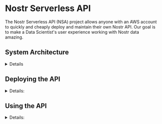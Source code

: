 # Nostr Serverless API

The Nostr Serverless API (NSA) project allows anyone with an AWS account to quickly and cheaply deploy and maintain their own Nostr API. Our goal is to make a Data Scientist's user experience working with Nostr data amazing.

## System Architecture
<details>

NSA's system architecture is outlined in **Figure 1** below. Specifically, this project consists of an AWS API Gateway that routes inbound API calls into an AWS Lambda function, which, in turn, spins up a Dockerized Flask application to process the API request. This architecture was chosen to minimize operating costs at low traffic volumes. We use an AWS Cloudformation Template to automate cloud service orchestration so that delpoying (and maintaining) the API is trivial.

<p align="center">
  <img src="https://github.com/garyokeeffe/NSA/blob/main/resources/NostrServerlessAPI.png?raw=true"><br>
  <b>Figure 1</b>: Nostr Serverless API System Architecture Diagram
</p>

</details>

## Deploying the API
<details>
<summary>Details:</summary>

### Prerequisites

- An AWS account
- Docker installed, running, and configured to build `arm64` images
- AWS CLI installed and configured with your AWS credentials.

### Steps:

<details>
<summary><b>Step 1: Build and push the Docker image</b> </summary>

Navigate to the directory containing the Dockerfile (`Dockerfile`) and run the following commands (replacing `ACCOUNT_ID` with your AWS account ID and `REGION` with your desired AWS region):

```bash
aws ecr get-login-password --region REGION | docker login --username AWS --password-stdin ACCOUNT_ID.dkr.ecr.REGION.amazonaws.com # Log into your AWS account (remember to replace REGION and ACCOUNT_ID)
aws ecr create-repository --repository-name nostr-app --region REGION # Create your ECR (if the ECR doesn't already exist)
docker build -t nostr-app . # Build the docker image giving it the name "nostr-app" 
docker tag nostr-app:latest ACCOUNT_ID.dkr.ecr.REGION.amazonaws.com/nostr-app:latest # Tag your docker image with the ECR name
docker push ACCOUNT_ID.dkr.ecr.REGION.amazonaws.com/nostr-app:latest # Push your docker image onto the ECR
```
</details>
<details>
<summary><b>Step 2: Deploy the CloudFormation stack</b></summary>

Navigate to the directory containing the CloudFormation template (`cloudformationtemplate.yaml`) and run the following command, replacing `STACK_NAME` with your desired CloudFormation stack name and `DOCKER_IMAGE_URI` with the URI of the Docker image you just pushed:

   ```bash
   aws cloudformation deploy --template-file ./cloudformationtemplate.yaml --stack-name STACK_NAME --parameter-overrides DockerImageUri=DOCKER_IMAGE_URI --capabilities CAPABILITY_IAM
   ```

   After successful deployment, you can access the Flask application via the URL of the API Gateway that was created. You can find your API's base URL by running the following command after successful deployment:
```bash
aws cloudformation describe-stacks --stack-name STACK_NAME --query 'Stacks[].Outputs'
```
(remember to replace `STACK_NAME` with the name of your stack (which is defined when you ran `aws cloudformation deploy` in the last step).
</details>
</details>

## Using the API

<details>
<summary>Details:</summary>
Full API documentation is available to Open API standards in this projects `openapi.yaml` file, and is also hosted on [Swagger Hub here](https://app.swaggerhub.com/apis/GARYJOKEEFFE/nostr-serverless_api/0.0.1). We also describe them here briefly.

Recall, you must first get your API's Base URL via the `describe-stacks` command (which can be found in Step 2 of the **Deploying the API** section). Once you have the base URL, you will be able to reach the following endpoints (with more endpoints to follow soon):

<details>
<summary>Verify the API is running correctly</summary>

**Description**: Publishing a "Running Nostr Serverless API" note from your account to verify everything is set up correctly

**Endpoint**: `/v0/verify`

**HTTP Method**: `POST`

**Objects to be added to the HTTP request**:
- relays = [LIST OF RELAYS OR STRING OF RELAY]
- private_key = [PRIVATE KEY IN NSEC FORMAT]

</details>

<details>
<summary>Send a Public Note</summary>

**Description**: Send a note from your account to a set of relays

**Endpoint**: `/v0/send/note`

**HTTP Method**: `POST`

**Objects to be added to the HTTP request**:
- relays = [LIST OF RELAYS OR STRING OF RELAY]
- private_key = [PRIVATE KEY IN NSEC FORMAT]
- text = [STRING OF YOUR NOTE's CONTENT]

</details>

<details>
<summary>Send a DM</summary>

**Description**: Send a DM from your account to someone elses over a set of relays

**Endpoint**: `/v0/send/dm`

**HTTP Method**: `POST`

**Objects to be added to the HTTP request**:
- relays = [LIST OF RELAYS OR STRING OF RELAY]
- sender_private_key = [PRIVATE KEY IN NSEC FORMAT]
- recipient_public_key = [PRIVATE KEY IN NPUB OR HEX FORMAT]
- text = [STRING OF YOUR NOTE's CONTENT]

</details>


<details>
<summary>Fetch Public Notes</summary>

**Description**: Fetch all notes that meet the filter criteria (filters to be added to request)

**Endpoint**: `/v0/fetch/notes`

**HTTP Method**: `POST`

**Objects that can be added to the HTTP request**:
- authors = [LIST OR STRING OF NPUB OR HEX FORMATTED AUTHOR[S]] 
- relays = [LIST OF RELAYS OR STRING OF RELAY]
- event_refs = [LIST OR STRING OF EVENT REFENENCES]
- pubkey_refs = [LIST OR STRING OF PUB KEY REFENENCES]
- since = [INTEGER OF INTERVAL START]
- from = [INTEGER OF INTERVAL TERMINATION]
- limit = [INTEGER OF #NOTES TO FETCH PER RELAY (Defaults to 2000)]

**Objects included in response**:
- Dictionary of noteID's wherein each object has the following properties:
   - time_created = [INTEGER OF WHEN NOTE WAS CREATED]
   - content = [STRING REPRESENTING NOTE's CONTENT]
   - author = [AUTHORS PUBLIC KEY IN HEX FORMAT]
   - signature = [STRING OF NOTE SIGNATURE]
   - tags = [JSON BLOB OF NOSTR NOTE TAG OBJECTS]

</details>

We will be pubilshing comprehensive examples in video and text format. Follow me on Nostr (npub10mgeum509kmlayzuvxhkl337zuh4x2knre8ak2uqhpcra80jdttqqvehf6) or on Twitter @garyjokeeffe to stay up-to-date. 

</details>